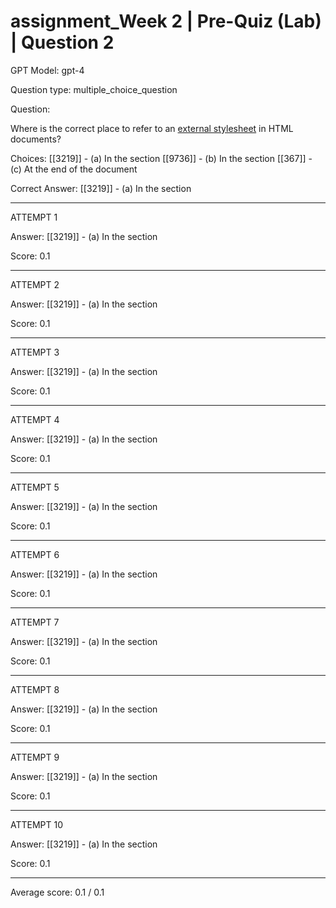 # assignment_Week 2 | Pre-Quiz (Lab) | Question 2

GPT Model: gpt-4

Question type: multiple_choice_question

Question:
<div><span>Where is the correct place to refer to an </span><span style="text-decoration: underline;"><span>external stylesheet</span></span><span> in HTML documents?</span></div>

Choices:
[[3219]] - (a) In the <head> section
[[9736]] - (b) In the <body> section
[[367]] - (c) At the end of the document

Correct Answer:
[[3219]] - (a) In the <head> section

****************************************

ATTEMPT 1

Answer: 
[[3219]] - (a) In the <head> section

Score: 0.1

--------------------

ATTEMPT 2

Answer: 
[[3219]] - (a) In the <head> section

Score: 0.1

--------------------

ATTEMPT 3

Answer: 
[[3219]] - (a) In the <head> section

Score: 0.1

--------------------

ATTEMPT 4

Answer: 
[[3219]] - (a) In the <head> section

Score: 0.1

--------------------

ATTEMPT 5

Answer: 
[[3219]] - (a) In the <head> section

Score: 0.1

--------------------

ATTEMPT 6

Answer: 
[[3219]] - (a) In the <head> section

Score: 0.1

--------------------

ATTEMPT 7

Answer: 
[[3219]] - (a) In the <head> section

Score: 0.1

--------------------

ATTEMPT 8

Answer: 
[[3219]] - (a) In the <head> section

Score: 0.1

--------------------

ATTEMPT 9

Answer: 
[[3219]] - (a) In the <head> section

Score: 0.1

--------------------

ATTEMPT 10

Answer: 
[[3219]] - (a) In the <head> section

Score: 0.1

--------------------

Average score: 0.1 / 0.1

